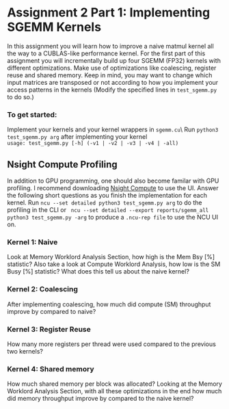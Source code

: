 # Assignment 2 Part 1: Implementing SGEMM Kernels

In this assignment you will learn how to improve a naive matmul kernel all the way to a CUBLAS-like performance kernel. For the first part of this assignment you will incrementally build up four SGEMM (FP32) kernels with different optimizations. Make use of optimizations like coalescing, register reuse and shared memory. Keep in mind, you may want to change which input matrices are transposed or not according to how you implement your access patterns in the kernels (Modify the specified lines in `test_sgemm.py` to do so.)


### To get started:
Implement your kernels and your kernel wrappers in `sgemm.cu`\ 
Run `python3 test_sgemm.py arg` after implementing your kernel\
`usage: test_sgemm.py [-h] (-v1 | -v2 | -v3 | -v4 | -all)`



## Nsight Compute Profiling
In addition to GPU programming, one should also become familar with GPU profiling. I recommend downloading [Nsight Compute](https://developer.nvidia.com/nsight-compute) to use the UI. Answer the following short questions as you finish the implementation for each kernel. Run `ncu --set detailed python3 test_sgemm.py arg` to do the profiling in the CLI or ` ncu --set detailed --export reports/sgemm_all python3 test_sgemm.py -arg` to produce a `.ncu-rep file` to use the NCU UI on.

### Kernel 1: Naive
Look at Memory Worklord Analysis Section, how high is the Mem Bsy [%] statistic? Also take a look at Compute Worklord Analysis, how low is the SM Busy [%] statistic? What does this tell us about the naive kernel?

### Kernel 2: Coalescing
After implementing coalescing, how much did compute (SM) throughput improve by compared to naive?

### Kernel 3: Register Reuse
How many more registers per thread were used compared to the previous two kernels?

### Kernel 4: Shared memory
How much shared memory per block was allocated? Looking at the Memory Worklord Analysis Section, with all these optimizations in the end how much did memory throughput improve by compared to the naive kernel?
